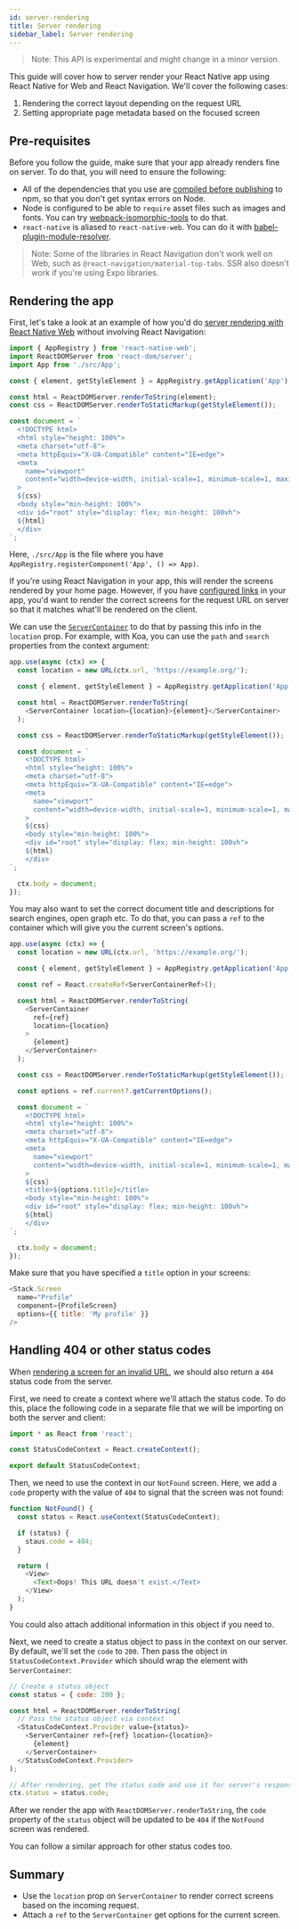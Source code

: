 ```yaml
---
id: server-rendering
title: Server rendering
sidebar_label: Server rendering
---
```


> Note: This API is experimental and might change in a minor version.

This guide will cover how to server render your React Native app using React Native for Web and React Navigation. We'll cover the following cases:

1. Rendering the correct layout depending on the request URL
2. Setting appropriate page metadata based on the focused screen

## Pre-requisites

Before you follow the guide, make sure that your app already renders fine on server. To do that, you will need to ensure the following:

- All of the dependencies that you use are [compiled before publishing](https://github.com/react-native-community/bob) to npm, so that you don't get syntax errors on Node.
- Node is configured to be able to `require` asset files such as images and fonts. You can try [webpack-isomorphic-tools](https://github.com/catamphetamine/webpack-isomorphic-tools) to do that.
- `react-native` is aliased to `react-native-web`. You can do it with [babel-plugin-module-resolver](https://github.com/tleunen/babel-plugin-module-resolver).

> Note: Some of the libraries in React Navigation don't work well on Web, such as `@react-navigation/material-top-tabs`. SSR also doesn't work if you're using Expo libraries.

## Rendering the app

First, let's take a look at an example of how you'd do [server rendering with React Native Web](http://necolas.github.io/react-native-web/docs/?path=/docs/guides-server-side--page) without involving React Navigation:

```js
import { AppRegistry } from 'react-native-web';
import ReactDOMServer from 'react-dom/server';
import App from './src/App';

const { element, getStyleElement } = AppRegistry.getApplication('App');

const html = ReactDOMServer.renderToString(element);
const css = ReactDOMServer.renderToStaticMarkup(getStyleElement());

const document = `
  <!DOCTYPE html>
  <html style="height: 100%">
  <meta charset="utf-8">
  <meta httpEquiv="X-UA-Compatible" content="IE=edge">
  <meta
    name="viewport"
    content="width=device-width, initial-scale=1, minimum-scale=1, maximum-scale=1.00001, viewport-fit=cover"
  >
  ${css}
  <body style="min-height: 100%">
  <div id="root" style="display: flex; min-height: 100vh">
  ${html}
  </div>
`;
```

Here, `./src/App` is the file where you have `AppRegistry.registerComponent('App', () => App)`.

If you're using React Navigation in your app, this will render the screens rendered by your home page. However, if you have [configured links](configuring-links.md) in your app, you'd want to render the correct screens for the request URL on server so that it matches what'll be rendered on the client.

We can use the [`ServerContainer`](server-container.md) to do that by passing this info in the `location` prop. For example, with Koa, you can use the `path` and `search` properties from the context argument:

```js
app.use(async (ctx) => {
  const location = new URL(ctx.url, 'https://example.org/');

  const { element, getStyleElement } = AppRegistry.getApplication('App');

  const html = ReactDOMServer.renderToString(
    <ServerContainer location={location}>{element}</ServerContainer>
  );

  const css = ReactDOMServer.renderToStaticMarkup(getStyleElement());

  const document = `
    <!DOCTYPE html>
    <html style="height: 100%">
    <meta charset="utf-8">
    <meta httpEquiv="X-UA-Compatible" content="IE=edge">
    <meta
      name="viewport"
      content="width=device-width, initial-scale=1, minimum-scale=1, maximum-scale=1.00001, viewport-fit=cover"
    >
    ${css}
    <body style="min-height: 100%">
    <div id="root" style="display: flex; min-height: 100vh">
    ${html}
    </div>
`;

  ctx.body = document;
});
```

You may also want to set the correct document title and descriptions for search engines, open graph etc. To do that, you can pass a `ref` to the container which will give you the current screen's options.

```js
app.use(async (ctx) => {
  const location = new URL(ctx.url, 'https://example.org/');

  const { element, getStyleElement } = AppRegistry.getApplication('App');

  const ref = React.createRef<ServerContainerRef>();

  const html = ReactDOMServer.renderToString(
    <ServerContainer
      ref={ref}
      location={location}
    >
      {element}
    </ServerContainer>
  );

  const css = ReactDOMServer.renderToStaticMarkup(getStyleElement());

  const options = ref.current?.getCurrentOptions();

  const document = `
    <!DOCTYPE html>
    <html style="height: 100%">
    <meta charset="utf-8">
    <meta httpEquiv="X-UA-Compatible" content="IE=edge">
    <meta
      name="viewport"
      content="width=device-width, initial-scale=1, minimum-scale=1, maximum-scale=1.00001, viewport-fit=cover"
    >
    ${css}
    <title>${options.title}</title>
    <body style="min-height: 100%">
    <div id="root" style="display: flex; min-height: 100vh">
    ${html}
    </div>
`;

  ctx.body = document;
});
```

Make sure that you have specified a `title` option in your screens:

```js
<Stack.Screen
  name="Profile"
  component={ProfileScreen}
  options={{ title: 'My profile' }}
/>
```

## Handling 404 or other status codes

When [rendering a screen for an invalid URL](configuring-links.md#handling-unmatched-routes-or-404), we should also return a `404` status code from the server.

First, we need to create a context where we'll attach the status code. To do this, place the following code in a separate file that we will be importing on both the server and client:

```js
import * as React from 'react';

const StatusCodeContext = React.createContext();

export default StatusCodeContext;
```

Then, we need to use the context in our `NotFound` screen. Here, we add a `code` property with the value of `404` to signal that the screen was not found:

```js
function NotFound() {
  const status = React.useContext(StatusCodeContext);

  if (status) {
    staus.code = 404;
  }

  return (
    <View>
      <Text>Oops! This URL doesn't exist.</Text>
    </View>
  );
}
```

You could also attach additional information in this object if you need to.

Next, we need to create a status object to pass in the context on our server. By default, we'll set the `code` to `200`. Then pass the object in `StatusCodeContext.Provider` which should wrap the element with `ServerContainer`:

```js
// Create a status object
const status = { code: 200 };

const html = ReactDOMServer.renderToString(
  // Pass the status object via context
  <StatusCodeContext.Provider value={status}>
    <ServerContainer ref={ref} location={location}>
      {element}
    </ServerContainer>
  </StatusCodeContext.Provider>
);

// After rendering, get the status code and use it for server's response
ctx.status = status.code;
```

After we render the app with `ReactDOMServer.renderToString`, the `code` property of the `status` object will be updated to be `404` if the `NotFound` screen was rendered.

You can follow a similar approach for other status codes too.

## Summary

- Use the `location` prop on `ServerContainer` to render correct screens based on the incoming request.
- Attach a `ref` to the `ServerContainer` get options for the current screen.
